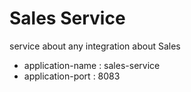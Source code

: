 # Sales Service
service about any integration about Sales
* application-name : sales-service
* application-port : 8083